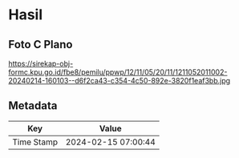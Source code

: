 # Hasil

## Foto C Plano

https://sirekap-obj-formc.kpu.go.id/fbe8/pemilu/ppwp/12/11/05/20/11/1211052011002-20240214-160103--d6f2ca43-c354-4c50-892e-3820f1eaf3bb.jpg


## Metadata

| Key        | Value               |
| ---------- | ------------------- |
| Time Stamp | 2024-02-15 07:00:44 |



